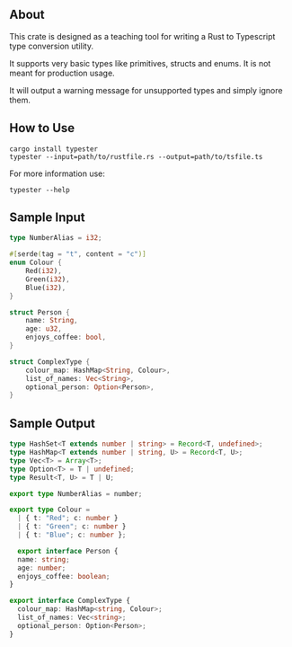 ## About

This crate is designed as a teaching tool for writing a Rust to Typescript type conversion utility.  

It supports very basic types like primitives, structs and enums.  It is not meant for production usage.  

It will output a warning message for unsupported types and simply ignore them.

## How to Use

```
cargo install typester
typester --input=path/to/rustfile.rs --output=path/to/tsfile.ts
```

For more information use:

```
typester --help
```

## Sample Input

```rust
type NumberAlias = i32;

#[serde(tag = "t", content = "c")]
enum Colour {
    Red(i32),
    Green(i32),
    Blue(i32),
}

struct Person {
    name: String,
    age: u32,
    enjoys_coffee: bool,
}

struct ComplexType {
    colour_map: HashMap<String, Colour>,
    list_of_names: Vec<String>,
    optional_person: Option<Person>,
}
```

## Sample Output

```ts
type HashSet<T extends number | string> = Record<T, undefined>;
type HashMap<T extends number | string, U> = Record<T, U>;
type Vec<T> = Array<T>;
type Option<T> = T | undefined;
type Result<T, U> = T | U;

export type NumberAlias = number;

export type Colour =
  | { t: "Red"; c: number }
  | { t: "Green"; c: number }
  | { t: "Blue"; c: number };

  export interface Person {
  name: string;
  age: number;
  enjoys_coffee: boolean;
}

export interface ComplexType {
  colour_map: HashMap<string, Colour>;
  list_of_names: Vec<string>;
  optional_person: Option<Person>;
}
```
